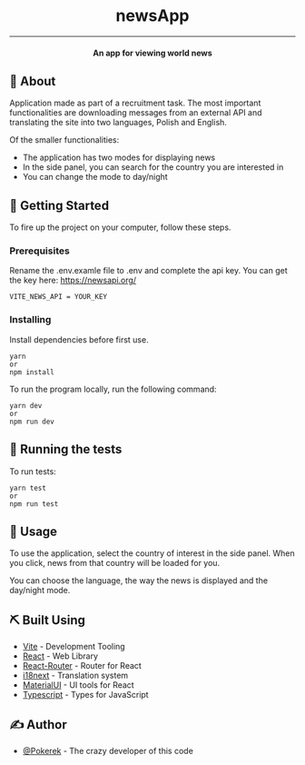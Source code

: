 

<h1 align="center">newsApp</h1>

---

<h4 align="center"> An app for viewing world news
    <br> 
</h4>

## 🧐 About

Application made as part of a recruitment task. The most important functionalities are downloading messages from an external API and translating the site into two languages, Polish and English.

Of the smaller functionalities:
- The application has two modes for displaying news
- In the side panel, you can search for the country you are interested in
- You can change the mode to day/night

## 🏁 Getting Started 

To fire up the project on your computer, follow these steps.

### Prerequisites

Rename the .env.examle file to .env and complete the api key. You can get the key here: https://newsapi.org/

```
VITE_NEWS_API = YOUR_KEY
```

### Installing

Install dependencies before first use.

```
yarn 
or 
npm install
```

To run the program locally, run the following command: 

```
yarn dev 
or 
npm run dev
```

## 🔧 Running the tests 

To run tests:

```
yarn test
or
npm run test
```

## 🎈 Usage 

To use the application, select the country of interest in the side panel. When you click, news from that country will be loaded for you.

You can choose the language, the way the news is displayed and the day/night mode.

## ⛏️ Built Using

- [Vite](https://vitejs.dev/) - Development Tooling
- [React](https://react.dev/) - Web Library
- [React-Router](https://reactrouter.com/en/main) - Router for React
- [i18next](https://www.i18next.com/) - Translation system
- [MaterialUI](https://mui.com/) - UI tools for React
- [Typescript](https://www.typescriptlang.org/) - Types for JavaScript

## ✍️ Author

- [@Pokerek](https://github.com/Pokerek) - The crazy developer of this code
